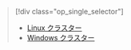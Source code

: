 > [!div class="op_single_selector"]
> * [Linux クラスター](../articles/hdinsight/hdinsight-hadoop-run-samples-linux.md)
> * [Windows クラスター](../articles/hdinsight/hdinsight-run-samples.md)
> 
> 



<!--HONumber=Nov16_HO3-->


